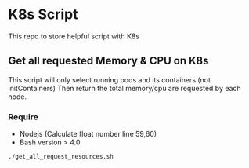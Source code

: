 # K8s Script
This repo to store helpful script with K8s

## Get all requested Memory & CPU on K8s
This script will only select running pods and its containers (not initContainers)
Then return the total memory/cpu are requested by each node.
### Require
- Nodejs (Calculate float number line 59,60)
- Bash version > 4.0
```
./get_all_request_resources.sh
```

